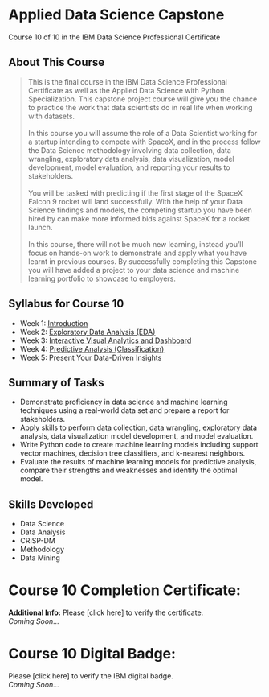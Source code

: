 # Applied Data Science Capstone
Course 10 of 10 in the IBM Data Science Professional Certificate
## About This Course
> This is the final course in the IBM Data Science Professional Certificate as well as the Applied Data Science with Python Specialization. This capstone project course will give you the chance to practice the work that data scientists do in real life when working with datasets.<br><br>
> In this course you will assume the role of a Data Scientist working for a startup intending to compete with SpaceX, and in the process follow the Data Science methodology involving data collection, data wrangling, exploratory data analysis, data visualization, model development, model evaluation, and reporting your results to stakeholders. <br><br>
> You will be tasked with predicting if the first stage of the SpaceX Falcon 9 rocket will land successfully. With the help of your Data Science findings and models, the competing startup you have been hired by can make more informed bids against SpaceX for a rocket launch. <br><br>
> In this course, there will not be much new learning, instead you’ll focus on hands-on work to demonstrate and apply what you have learnt in previous courses.  By successfully completing this Capstone you will have added a project to your data science and machine learning portfolio to showcase to employers.
## Syllabus for Course 10
- Week 1: [Introduction](https://github.com/KailaniBailey/IBM-Data-Science-Professional-Certificate/tree/main/10.%20Applied%20Data%20Science%20Capstone/Week%201:%20Introduction)
- Week 2: [Exploratory Data Analysis (EDA)](https://github.com/KailaniBailey/IBM-Data-Science-Professional-Certificate/tree/main/10.%20Applied%20Data%20Science%20Capstone/Week%202:%20Exploratory%20Data%20Analysis%20(EDA))
- Week 3: [Interactive Visual Analytics and Dashboard](https://github.com/KailaniBailey/IBM-Data-Science-Professional-Certificate/tree/main/10.%20Applied%20Data%20Science%20Capstone/Week%203:%20Interactive%20Visual%20Analytics%20and%20Dashboard)
- Week 4: [Predictive Analysis (Classification)](https://github.com/KailaniBailey/IBM-Data-Science-Professional-Certificate/tree/main/10.%20Applied%20Data%20Science%20Capstone/Week%204:%20Predictive%20Analysis%20(Classification))
- Week 5: Present Your Data-Driven Insights
## Summary of Tasks
- Demonstrate proficiency in data science and machine learning techniques using a real-world data set and prepare a report for stakeholders.
- Apply skills to perform data collection, data wrangling, exploratory data analysis, data visualization model development, and model evaluation.
- Write Python code to create machine learning models including support vector machines, decision tree classifiers, and k-nearest neighbors.
- Evaluate the results of machine learning models for predictive analysis, compare their strengths and weaknesses and identify the optimal model.
## Skills Developed
- Data Science
- Data Analysis
- CRISP-DM
- Methodology
- Data Mining
# Course 10 Completion Certificate:
**Additional Info:** Please [click here] to verify the certificate. <br>
*Coming Soon...*
# Course 10 Digital Badge:
Please [click here] to verify the IBM digital badge.<br>
*Coming Soon...*
